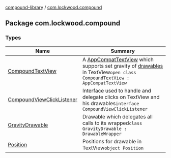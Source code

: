 [compound-library](../index.md) / [com.lockwood.compound](./index.md)

## Package com.lockwood.compound

### Types

| Name | Summary |
|---|---|
| [CompoundTextView](-compound-text-view/index.md) | A [AppCompatTextView](#) which supports set gravity of [drawables](-compound-text-view/drawables.md) in TextView`open class CompoundTextView : AppCompatTextView` |
| [CompoundViewClickListener](-compound-view-click-listener/index.md) | Interface used to handle and delegate clicks on TextView and his drawables`interface CompoundViewClickListener` |
| [GravityDrawable](-gravity-drawable/index.md) | Drawable which delegates all calls to its wrapped`class GravityDrawable : DrawableWrapper` |
| [Position](-position/index.md) | Positions for drawable in TextView`object Position` |
